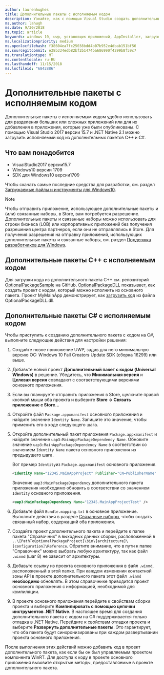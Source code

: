 ```yaml
---
author: laurenhughes
title: Дополнительные пакеты с исполняемым кодом
description: Узнайте, как с помощью Visual Studio создать дополнительный пакет с исполняемым кодом.
ms.author: lahugh
ms.date: 9/30/2018
ms.topic: article
keywords: windows 10, uwp, установщик приложений, AppInstaller, загрузка неопубликованных приложений, связанный набор, дополнительные пакеты
ms.localizationpriority: medium
ms.openlocfilehash: f38604ea7fc25038bdd4b07b952e4dbab151bf56
ms.sourcegitcommit: e38b334edb82bf2b1474ba686990f4299b8f59c7
ms.translationtype: MT
ms.contentlocale: ru-RU
ms.lasthandoff: 11/15/2018
ms.locfileid: "6842886"
---
```

# <a name="optional-packages-with-executable-code"></a>Дополнительные пакеты с исполняемым кодом
 
Дополнительные пакеты с исполняемым кодом удобно использовать для разделения больших или сложных приложений или для их добавления в приложения, которые уже были опубликованы. С помощью Visual Studio 2017 версии 15.7 и .NET Native 2.1 можно загрузить исполняемый код из дополнительных пакетов C++ и C#.

## <a name="prerequisites"></a>Что вам понадобится
- VisualStudio2017 версии15.7
- Windows10 версии 1709
- SDK для Windows10 версии1709

Чтобы скачать самые последние средства для разработки, см. раздел [Загружаемые файлы и инструменты для Windows10](https://developer.microsoft.com/windows/downloads). 

> [!NOTE]
> Чтобы отправить приложение, использующее дополнительные пакеты и (или) связанные наборы, в Store, вам потребуется разрешение. Дополнительные пакеты и связанные наборы можно использовать для строки бизнеса (LOB) или корпоративных приложений без получения разрешения центра партнеров, если они не отправлялись в Store. Для получения разрешения на отправку приложений, использующих дополнительные пакеты и связанные наборы, см. раздел [Поддержка разработчиков для Windows](https://developer.microsoft.com/windows/support).

## <a name="c-optional-packages-with-executable-code"></a>Дополнительные пакеты C++ с исполняемым кодом

Для загрузки кода из дополнительного пакета C++ см. репозиторий [OptionalPackageSample](https://github.com/AppInstaller/OptionalPackageSample) на GitHub. [OptionalPackageDLL](https://github.com/AppInstaller/OptionalPackageSample/tree/master/OptionalPackageDLL) показывает, как создать проект с кодом, который можно исполнить из основного пакета. Проект MyMainApp демонстрирует, как [загрузить код](https://github.com/AppInstaller/OptionalPackageSample/blob/bf6b4915ff1f3b8abfdaacb1ad9e77184c49fe18/MyMainApp/MainPage.xaml.cpp#L182) из файла OptionalPackageDLL.dll.

## <a name="c-optional-packages-with-executable-code"></a>Дополнительные пакеты C# с исполняемым кодом

Чтобы приступить к созданию дополнительного пакета с кодом на C#, выполните следующие действия для настройки решения:

1. Создайте новое приложение UWP, задав для него минимальную версию ОС: Windows 10 Fall Creators Update SDK (сборка 16299) или выше.

2. Добавьте новый проект **Дополнительный пакет с кодом (Universal Windows)** в решение. Убедитесь, что **Минимальная версия** и **Целевая версия** совпадают с соответствующими версиями основного приложения.

3. Если вы планируете отправить приложения в Store, щелкните правой кнопкой мыши оба проекта и выберите **Store -> Связать приложение с Store...**

4. Откройте файл `Package.appxmanifest` основного приложения и найдите значение `Identity Name`. Запишите это значение, чтобы применить его в ходе следующего шага.

5. Откройте дополнительный пакет приложения `Package.appxmanifest` и найдите значение `uap3:MainAppPackageDependency Name`. Обновите значение `uap3:MainAppPackageDependency Name` в соответствии со значением `Identity Name` пакета основного приложения из предыдущего шага. 

    Вот пример `Identity`из `Package.appxmanifest` основного приложения.
    ```XML
    <Identity Name="12345.MainAppProject" Publisher="CN=PublisherName" Version="1.0.0.0" />
    ```

    Значение `uap3:MainPackageDependency` дополнительного пакета приложения необходимо обновить в соответствии со значением `Identity` основного приложения.
    ```XML
    <uap3:MainPackageDependency Name="12345.MainAppProjectTest" />
    ```

6. Добавьте файл `Bundle.mapping.txt` в основное приложение. Выполните действия в разделе [Связанные наборы](https://docs.microsoft.com/windows/uwp/packaging/optional-packages#related-sets), чтобы создать связанный набор, содержащий оба приложения. 

7. Создайте проект дополнительного пакета и перейдите к папке пакета "Справочник" в выходных данных сборки, расположенной в `..\[PathToOptionalPackageProject]\bin\[architecture]\[configuration]\Reference`. Обратите внимание, что в пути к папке "Справочник" можно выбрать любую архитектуру, так как файл `.winmd` (шаг 8) не зависит от архитектуры.

8. Добавьте ссылку из проекта основного приложения в файл `.winmd`, расположенный в этой папке. При каждом изменении контактной зоны API в проекте дополнительного пакета этот файл `.winmd` **необходимо** обновлять. В этом справочнике приводится проект основного приложения с информацией, необходимой для компиляции.

9. В проекте основного приложения перейдите к свойствам сборки проекта и выберите **Компилировать с помощью цепочки инструментов .NET Native**. В настоящее время для создания дополнительного пакета с кодом на C# поддерживается только отладка в .NET Native. Перейдите к свойствам отладки проекта и выберите **Развернуть дополнительные пакеты**. Это гарантирует, что оба пакета будут синхронизированы при каждом развертывании проекта основного приложения.

После выполнения этих действий можно добавить код в проект дополнительного пакета, как если бы он был управляемым проектом компонента WinRT. Для доступа к коду в проекте основного приложения вызовите открытые методы, предоставляемые в проекте дополнительного пакета.